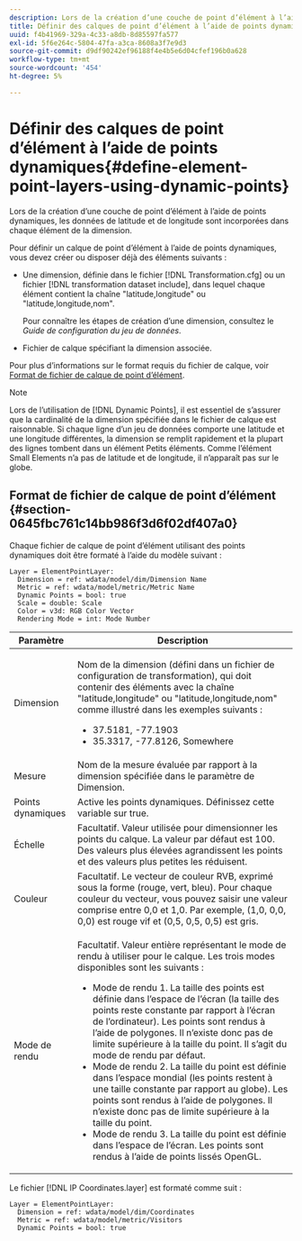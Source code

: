 ```yaml
---
description: Lors de la création d’une couche de point d’élément à l’aide de points dynamiques, les données de latitude et de longitude sont incorporées dans chaque élément de la dimension.
title: Définir des calques de point d’élément à l’aide de points dynamiques
uuid: f4b41969-329a-4c33-a8db-8d85597fa577
exl-id: 5f6e264c-5804-47fa-a3ca-8608a3f7e9d3
source-git-commit: d9df90242ef96188f4e4b5e6d04cfef196b0a628
workflow-type: tm+mt
source-wordcount: '454'
ht-degree: 5%

---
```


# Définir des calques de point d’élément à l’aide de points dynamiques{#define-element-point-layers-using-dynamic-points}

Lors de la création d’une couche de point d’élément à l’aide de points dynamiques, les données de latitude et de longitude sont incorporées dans chaque élément de la dimension.

Pour définir un calque de point d’élément à l’aide de points dynamiques, vous devez créer ou disposer déjà des éléments suivants :

* Une dimension, définie dans le fichier [!DNL Transformation.cfg] ou un fichier [!DNL transformation dataset include], dans lequel chaque élément contient la chaîne &quot;latitude,longitude&quot; ou &quot;latitude,longitude,nom&quot;.

   Pour connaître les étapes de création d’une dimension, consultez le *Guide de configuration du jeu de données*.

* Fichier de calque spécifiant la dimension associée.

Pour plus d’informations sur le format requis du fichier de calque, voir [Format de fichier de calque de point d’élément](../../../../home/c-get-started/c-im-layers/c-elmt-pt-layers/c-elmt-pt-dyn-pts.md#section-0645fbc761c14bb986f3d6f02df407a0).

>[!NOTE]
>
>Lors de l’utilisation de [!DNL Dynamic Points], il est essentiel de s’assurer que la cardinalité de la dimension spécifiée dans le fichier de calque est raisonnable. Si chaque ligne d’un jeu de données comporte une latitude et une longitude différentes, la dimension se remplit rapidement et la plupart des lignes tombent dans un élément Petits éléments. Comme l’élément Small Elements n’a pas de latitude et de longitude, il n’apparaît pas sur le globe.

## Format de fichier de calque de point d’élément {#section-0645fbc761c14bb986f3d6f02df407a0}

Chaque fichier de calque de point d’élément utilisant des points dynamiques doit être formaté à l’aide du modèle suivant :

```
Layer = ElementPointLayer:
  Dimension = ref: wdata/model/dim/Dimension Name
  Metric = ref: wdata/model/metric/Metric Name
  Dynamic Points = bool: true
  Scale = double: Scale
  Color = v3d: RGB Color Vector
  Rendering Mode = int: Mode Number
```

<table id="table_8756BDCC49F447C0855BA64BC0078A0C"> 
 <thead> 
  <tr> 
   <th colname="col1" class="entry"> Paramètre </th> 
   <th colname="col2" class="entry"> Description </th> 
  </tr> 
 </thead>
 <tbody> 
  <tr> 
   <td colname="col1"> Dimension </td> 
   <td colname="col2"> <p>Nom de la dimension (défini dans un fichier de configuration de transformation), qui doit contenir des éléments avec la chaîne "latitude,longitude" ou "latitude,longitude,nom" comme illustré dans les exemples suivants : 
     <ul id="ul_CC12F05459C640F5AB3C295932B04F83"> 
      <li id="li_9023CFA04A0F407E9DF0E1A4D71BB18C">37.5181, -77.1903 </li> 
      <li id="li_F002AB3AB98049A4AF1588B51167C7FA">35.3317, -77.8126, Somewhere </li> 
     </ul> </p> </td> 
  </tr> 
  <tr> 
   <td colname="col1"> Mesure </td> 
   <td colname="col2"> Nom de la mesure évaluée par rapport à la dimension spécifiée dans le paramètre de Dimension. </td> 
  </tr> 
  <tr> 
   <td colname="col1"> Points dynamiques </td> 
   <td colname="col2"> Active les points dynamiques. Définissez cette variable sur true. </td> 
  </tr> 
  <tr> 
   <td colname="col1"> Échelle </td> 
   <td colname="col2"> Facultatif. Valeur utilisée pour dimensionner les points du calque. La valeur par défaut est 100. Des valeurs plus élevées agrandissent les points et des valeurs plus petites les réduisent. </td> 
  </tr> 
  <tr> 
   <td colname="col1"> Couleur </td> 
   <td colname="col2"> Facultatif. Le vecteur de couleur RVB, exprimé sous la forme (rouge, vert, bleu). Pour chaque couleur du vecteur, vous pouvez saisir une valeur comprise entre 0,0 et 1,0. Par exemple, (1,0, 0,0, 0,0) est rouge vif et (0,5, 0,5, 0,5) est gris. </td> 
  </tr> 
  <tr> 
   <td colname="col1"> Mode de rendu </td> 
   <td colname="col2"> <p>Facultatif. Valeur entière représentant le mode de rendu à utiliser pour le calque. Les trois modes disponibles sont les suivants : 
     <ul id="ul_C7A74B9B085741C8B7116E4F110DF830"> 
      <li id="li_75CC2BE35C594B6895F743A1967A2E07">Mode de rendu 1. La taille des points est définie dans l’espace de l’écran (la taille des points reste constante par rapport à l’écran de l’ordinateur). Les points sont rendus à l’aide de polygones. Il n’existe donc pas de limite supérieure à la taille du point. Il s’agit du mode de rendu par défaut. </li> 
      <li id="li_5B19C5B0F59548E28DCE7F7CD319E210">Mode de rendu 2. La taille du point est définie dans l’espace mondial (les points restent à une taille constante par rapport au globe). Les points sont rendus à l’aide de polygones. Il n’existe donc pas de limite supérieure à la taille du point. </li> 
      <li id="li_DF0C9AEFE82642C9BD5AEA79770D2896">Mode de rendu 3. La taille du point est définie dans l’espace de l’écran. Les points sont rendus à l’aide de points lissés OpenGL. </li> 
     </ul> </p> </td> 
  </tr> 
 </tbody> 
</table>

Le fichier [!DNL IP Coordinates.layer] est formaté comme suit :

```
Layer = ElementPointLayer:
  Dimension = ref: wdata/model/dim/Coordinates
  Metric = ref: wdata/model/metric/Visitors
  Dynamic Points = bool: true
```

